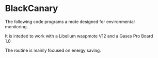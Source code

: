 # BlackCanary

The following code programs a mote designed for  environmental monitoring.

It is inteded to work with a Libelium waspmote V12 and a Gases Pro Board 1.0 
  
The routine is mainly focused on energy saving.

